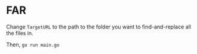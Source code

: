 # FAR

Change `TargetURL` to the path to the folder you want to find-and-replace all the files in.

Then, `go run main.go`